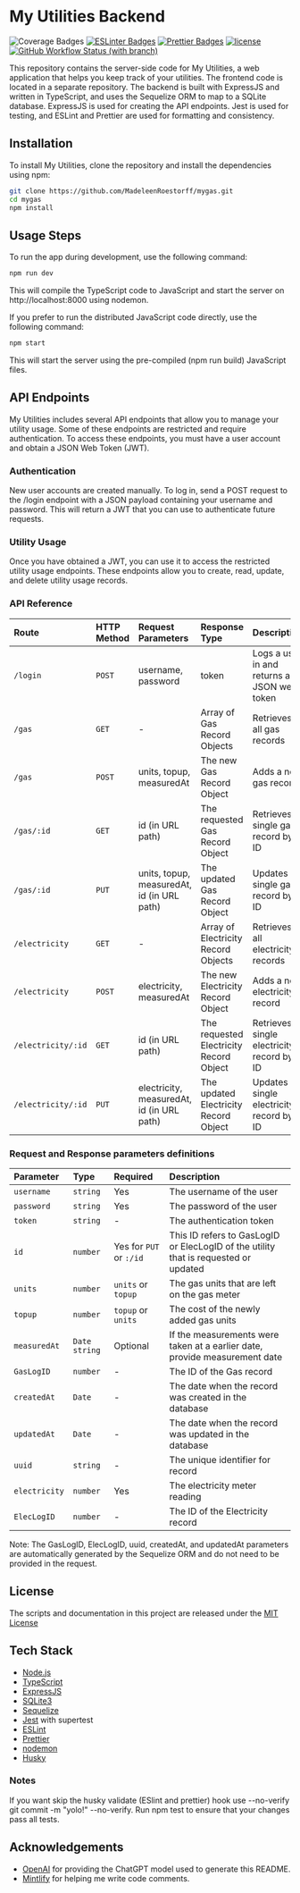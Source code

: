 # My Utilities Backend

![Coverage Badges](https://img.shields.io/endpoint?url=https://gist.githubusercontent.com/MadeleenRoestorff/e3835b95ac826635d78b5d047b92b16a/raw/c238dd7b1952b49e0d8d3f8c774d338b30a4f9b0/mygas_heads_main.json)
[![ESLinter Badges](https://img.shields.io/badge/Linter-ESlint-4B32C3?logo=ESLint)](https://eslint.org/docs/latest/rules/)
[![Prettier Badges](https://img.shields.io/badge/Formater-Prettier-F7B93E?logo=Prettier)](https://prettier.io/docs/en/precommit.html)
[![license](https://img.shields.io/badge/License-MIT-F0047F.svg)](LICENSE)
[![GitHub Workflow Status (with branch)](https://img.shields.io/github/actions/workflow/status/MadeleenRoestorff/mygas/validate-test-script.yml)](https://github.com/MadeleenRoestorff/mygas/actions)

This repository contains the server-side code for My Utilities, a web application that helps you keep track of your utilities. The frontend code is located in a separate repository. The backend is built with ExpressJS and written in TypeScript, and uses the Sequelize ORM to map to a SQLite database. ExpressJS is used for creating the API endpoints. Jest is used for testing, and ESLint and Prettier are used for formatting and consistency.

## Installation

To install My Utilities, clone the repository and install the dependencies using npm:

```bash
git clone https://github.com/MadeleenRoestorff/mygas.git
cd mygas
npm install
```

## Usage Steps

To run the app during development, use the following command:

```bash
npm run dev
```

This will compile the TypeScript code to JavaScript and start the server on http://localhost:8000 using nodemon.

If you prefer to run the distributed JavaScript code directly, use the following command:

```bash
npm start
```

This will start the server using the pre-compiled (npm run build) JavaScript files.

## API Endpoints

My Utilities includes several API endpoints that allow you to manage your utility usage. Some of these endpoints are restricted and require authentication. To access these endpoints, you must have a user account and obtain a JSON Web Token (JWT).

### Authentication

New user accounts are created manually.
To log in, send a POST request to the /login endpoint with a JSON payload containing your username and password. This will return a JWT that you can use to authenticate future requests.

### Utility Usage

Once you have obtained a JWT, you can use it to access the restricted utility usage endpoints. These endpoints allow you to create, read, update, and delete utility usage records.

### API Reference

| Route              | HTTP Method | Request Parameters                         | Response Type                           | Description                                 |
| :----------------- | :---------- | :----------------------------------------- | :-------------------------------------- | ------------------------------------------- |
| `/login`           | `POST`      | username, password                         | token                                   | Logs a user in and returns a JSON web token |
| `/gas`             | `GET`       | -                                          | Array of Gas Record Objects             | Retrieves all gas records                   |
| `/gas`             | `POST`      | units, topup, measuredAt                   | The new Gas Record Object               | Adds a new gas record                       |
| `/gas/:id`         | `GET`       | id (in URL path)                           | The requested Gas Record Object         | Retrieves a single gas record by ID         |
| `/gas/:id`         | `PUT`       | units, topup, measuredAt, id (in URL path) | The updated Gas Record Object           | Updates a single gas record by ID           |
| `/electricity`     | `GET`       | -                                          | Array of Electricity Record Objects     | Retrieves all electricity records           |
| `/electricity`     | `POST`      | electricity, measuredAt                    | The new Electricity Record Object       | Adds a new electricity record               |
| `/electricity/:id` | `GET`       | id (in URL path)                           | The requested Electricity Record Object | Retrieves a single electricity record by ID |
| `/electricity/:id` | `PUT`       | electricity, measuredAt, id (in URL path)  | The updated Electricity Record Object   | Updates a single electricity record by ID   |

### Request and Response parameters definitions

| Parameter     | Type          | Required                | Description                                                                         |
| :------------ | :------------ | :---------------------- | :---------------------------------------------------------------------------------- |
| `username`    | `string`      | Yes                     | The username of the user                                                            |
| `password`    | `string`      | Yes                     | The password of the user                                                            |
| `token`       | `string`      | -                       | The authentication token                                                            |
| `id`          | `number`      | Yes for `PUT` or `:/id` | This ID refers to GasLogID or ElecLogID of the utility that is requested or updated |
| `units`       | `number`      | `units` or `topup`      | The gas units that are left on the gas meter                                        |
| `topup`       | `number`      | `topup` or `units`      | The cost of the newly added gas units                                               |
| `measuredAt`  | `Date string` | Optional                | If the measurements were taken at a earlier date, provide measurement date          |
| `GasLogID`    | `number`      | -                       | The ID of the Gas record                                                            |
| `createdAt`   | `Date`        | -                       | The date when the record was created in the database                                |
| `updatedAt`   | `Date`        | -                       | The date when the record was updated in the database                                |
| `uuid`        | `string`      | -                       | The unique identifier for record                                                    |
| `electricity` | `number`      | Yes                     | The electricity meter reading                                                       |
| `ElecLogID`   | `number`      | -                       | The ID of the Electricity record                                                    |

Note: The GasLogID, ElecLogID, uuid, createdAt, and updatedAt parameters are automatically generated by the Sequelize ORM and do not need to be provided in the request.

## License

The scripts and documentation in this project are released under the [MIT License](LICENSE)

## Tech Stack

- [Node.js](https://nodejs.org/)
- [TypeScript](https://www.typescriptlang.org/)
- [ExpressJS](https://expressjs.com/)
- [SQLite3](https://www.sqlite.org/index.html)
- [Sequelize](https://sequelize.org/)
- [Jest](https://jestjs.io/) with supertest
- [ESLint](https://eslint.org/)
- [Prettier](https://prettier.io/)
- [nodemon](https://nodemon.io/)
- [Husky](https://typicode.github.io/husky/)

### Notes

If you want skip the husky validate (ESlint and prettier) hook use --no-verify
git commit -m "yolo!" --no-verify.
Run npm test to ensure that your changes pass all tests.

## Acknowledgements

- [OpenAI](https://openai.com/) for providing the ChatGPT model used to generate this README.
- [Mintlify](https://marketplace.visualstudio.com/items?itemname=mintlify.document) for helping me write code comments.
